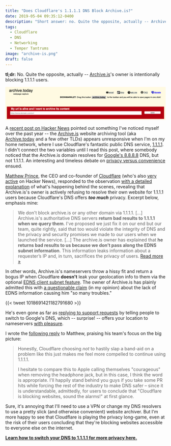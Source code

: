 ```yaml
---
title: "Does Cloudflare's 1.1.1.1 DNS Block Archive.is?"
date: 2019-05-04 09:35:12-0400
description: "Short answer: no. Quite the opposite, actually -- Archive.is is intentionally blocking 1.1.1.1 users. Here's why."
tags:
  - Cloudflare
  - DNS
  - Networking
  - Temper Tantrums
image: "archive-is.png"
draft: false
---
```


**tl;dr:** No. Quite the opposite, actually -- [Archive.is](https://archive.is/)'s owner is intentionally blocking 1.1.1.1 users.

![](images/archive-is.png)

A [recent post on Hacker News](https://news.ycombinator.com/item?id=19828317) pointed out something I've noticed myself over the past year -- the [Archive.is](https://archive.is/) website archiving tool (aka [Archive.today](https://archive.today/) and a few other TLDs) appears unresponsive when I'm on my home network, where I use Cloudflare's fantastic public DNS service, [1.1.1.1](https://1.1.1.1/). I didn't connect the two variables until I read this post, where somebody noticed that the Archive.is domain resolves for [Google's 8.8.8.8](https://developers.google.com/speed/public-dns/) DNS, but not 1.1.1.1. An interesting and timeless debate on [privacy versus convenience](https://www.adweek.com/digital/why-consumers-are-increasingly-willing-to-trade-privacy-for-convenience/) ensued.

[Matthew Prince](https://twitter.com/eastdakota), the CEO and co-founder of [Cloudflare](https://www.cloudflare.com/) (who's also [very active](https://news.ycombinator.com/user?id=eastdakota) on Hacker News), responded to the observation [with a detailed explanation](https://news.ycombinator.com/item?id=19828702) of what's happening behind the scenes, revealing that Archive.is's owner is actively refusing to resolve their own website for 1.1.1.1 users because Cloudflare's DNS offers ***too much*** privacy. Excerpt below, emphasis mine:

> We don't block archive.is or any other domain via 1.1.1.1. [...] Archive.is's authoritative DNS servers **return bad results to 1.1.1.1 when we query them**. I've proposed we just fix it on our end but our team, quite rightly, said that too would violate the integrity of DNS and the privacy and security promises we made to our users when we launched the service. [...] The archive.is owner has explained that **he returns bad results to us because we don’t pass along the EDNS subnet information**. This information leaks information about a requester’s IP and, in turn, sacrifices the privacy of users.  [Read more &raquo;](https://news.ycombinator.com/item?id=19828702)

In other words, Archive.is's nameservers throw a hissy fit and return a bogus IP when Cloudflare **doesn't** leak your geolocation info to them via the optional [EDNS client subnet feature](https://tools.ietf.org/html/rfc7871). The owner of Archive.is has plainly admitted this with [a questionable claim](https://twitter.com/archiveis/status/1018691421182791680) (in my opinion) about the lack of EDNS information causing him "so many troubles." 

{{< tweet 1018691421182791680 >}}

He's even gone as far as [replying to support requests](https://community.cloudflare.com/t/archive-is-error-1001/18227/7) by telling people to switch to Google's DNS, which -- surprise! -- offers your location to nameservers [with pleasure](https://developers.google.com/speed/public-dns/docs/ecs).

I wrote the [following reply](https://news.ycombinator.com/item?id=19828898) to Matthew, praising his team's focus on the big picture:

> Honestly, Cloudflare choosing *not* to hastily slap a band-aid on a problem like this just makes me feel more compelled to continue using 1.1.1.1.
> 
> I hesitate to compare this to Apple calling themselves "courageous" when removing the headphone jack, but in this case, I think the word is appropriate. I'll happily stand behind you guys if you take some PR hits while forcing the rest of the industry to make DNS safer – since it is understandable, admittedly, for users to conclude that "Cloudflare is blocking websites, sound the alarms!" at first glance.

Sure, it's annoying that I'll need to use a VPN or change my DNS resolvers to use a pretty slick (and otherwise convenient) website archiver. But I'm more happy to see that Cloudflare is playing the privacy long-game, even at the risk of their users concluding that they're blocking websites accessible to everyone else on the internet.

[**Learn how to switch your DNS to 1.1.1.1 for more privacy here.**](https://1.1.1.1/dns/#setup-instructions)
